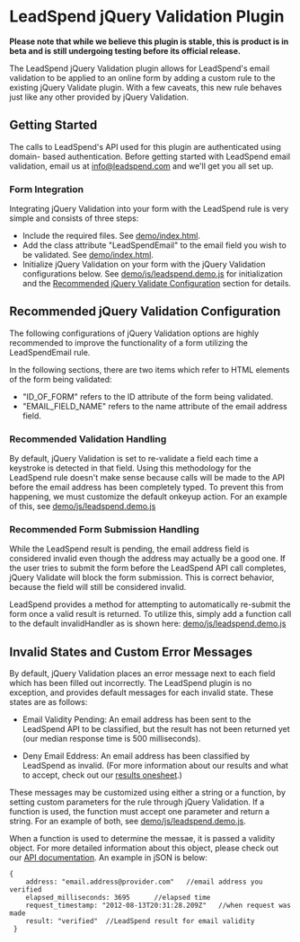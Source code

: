LeadSpend jQuery Validation Plugin
================================

**Please note that while we believe this plugin is stable, this is product is in beta and is still undergoing testing before its official release.**

The LeadSpend jQuery Validation plugin allows for LeadSpend's email validation
to be applied to an online form by adding a custom rule to the existing
jQuery Validate plugin.  With a few caveats, this new rule behaves just like any
other provided by jQuery Validation.  

Getting Started
---------------
The calls to LeadSpend's API used for this plugin are authenticated using domain-
based authentication.  Before getting started with LeadSpend email validation,
email us at info@leadspend.com and we'll get you all set up.

### Form Integration

Integrating jQuery Validation into your form with the LeadSpend rule is
very simple and consists of three steps:
* Include the required files. See [demo/index.html](https://github.com/LeadSpend/jquery-validate-leadspend/blob/master/demo/index.html#L7-16).
* Add the class attribute "LeadSpendEmail" to the email field you wish to be validated. See [ demo/index.html](https://github.com/LeadSpend/jquery-validate-leadspend/blob/master/demo/index.html#L28-32).
* Initialize jQuery Validation on your form with the jQuery Validation configurations
below. See [demo/js/leadspend.demo.js](https://github.com/LeadSpend/jquery-validate-leadspend/blob/master/demo/js/leadspend.demo.js#L7-8) for initialization and the [Recommended jQuery Validate Configuration](https://github.com/LeadSpend/jquery-validate-leadspend#recommended-jquery-validate-configuration) section for details.

Recommended jQuery Validation Configuration
-----------------------------------------

The following configurations of jQuery Validation options are highly recommended
to improve the functionality of a form utilizing the LeadSpendEmail rule.  

In the following sections, there are two items which refer to HTML elements of
the form being validated:
* "ID_OF_FORM" refers to the ID attribute of the form being validated.
* "EMAIL_FIELD_NAME" refers to the name attribute of the email address field.
	
### Recommended Validation Handling

By default, jQuery Validation is set to re-validate a field each time a keystroke
is detected in that field.  Using this methodology for the LeadSpend rule
doesn't make sense because calls will be made to the API before the email
address has been completely typed.  To prevent this from happening,
we must customize the default onkeyup action.  For an example of this, see [demo/js/leadspend.demo.js](https://github.com/LeadSpend/jquery-validate-leadspend/blob/master/demo/js/leadspend.demo.js#L10-15)
	
### Recommended Form Submission Handling

While the LeadSpend result is pending, the email address field is considered invalid
even though the address may actually be a good one.  If the user tries to
submit the form before the LeadSpend API call completes, jQuery Validate will
block the form submission.  This is correct behavior, because the field will
still be considered invalid.

LeadSpend provides a method for attempting to automatically re-submit the form
once a valid result is returned.  To utilize this, simply add a function call
to the default invalidHandler as is shown here:  [demo/js/leadspend.demo.js](https://github.com/LeadSpend/jquery-validate-leadspend/blob/master/demo/js/leadspend.demo.js#L16-19)

Invalid States and Custom Error Messages
----------------------------------------

By default, jQuery Validation places an error message next to each field which has
been filled out incorrectly.  The LeadSpend plugin is no exception, and provides
default messages for each invalid state.  These states are as follows:

* Email Validity Pending: An email address has been sent to the LeadSpend API to be classified, but the result has not been returned yet (our median response time is
500 milliseconds).

* Deny Email Eddress: An email address has been classified by LeadSpend as invalid.
(For more information about our results and what to accept, check out our
[results onesheet](http://leadspend.com/documentation/Results-LeadSpend.pdf).)

These messages may be customized using either a string or a function, by setting
custom parameters for the rule through jQuery Validation.  If a function is used,
the function must accept one parameter and return a string. For an example of
both, see  [demo/js/leadspend.demo.js](https://github.com/LeadSpend/jquery-validate-leadspend/blob/master/demo/js/leadspend.demo.js#L20-37).
	
When a function is used to determine the messae, it is passed a validity object.
For more detailed information about this object, please check out our [API
documentation](http://leadspend.com/documentation/LeadSpend-Validation-API-v2.2d.pdf).  An example in jSON is below:
	
    {
		address: "email.address@provider.com"	//email address you verified
		elapsed_milliseconds: 3695		//elapsed time
		request_timestamp: "2012-08-13T20:31:28.209Z"	//when request was made
		result: "verified"	//LeadSpend result for email validity
	 }
